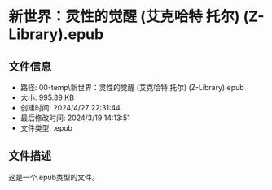 ﻿# 新世界：灵性的觉醒 (艾克哈特 托尔) (Z-Library).epub

## 文件信息
- 路径: 00-temp\新世界：灵性的觉醒 (艾克哈特 托尔) (Z-Library).epub
- 大小: 995.39 KB
- 创建时间: 2024/4/27 22:31:44
- 最后修改时间: 2024/3/19 14:13:51
- 文件类型: .epub

## 文件描述
这是一个.epub类型的文件。

